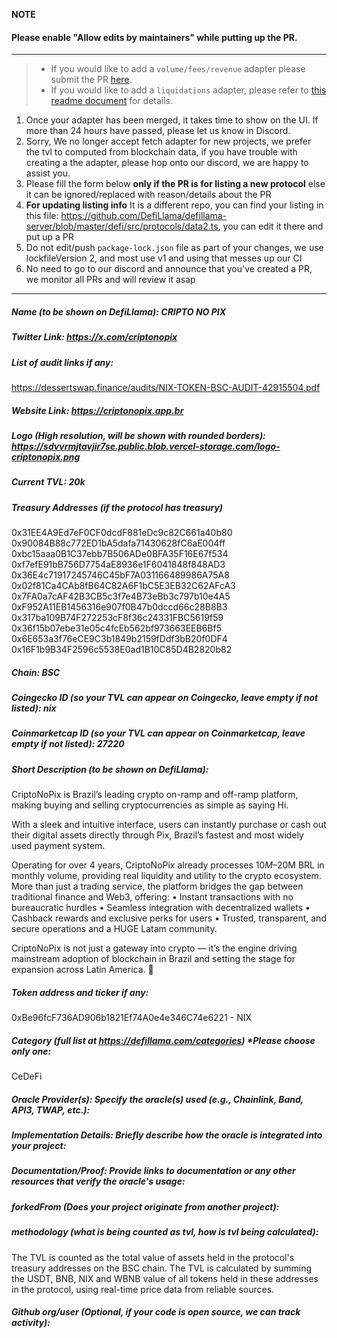 **NOTE**

#### Please enable "Allow edits by maintainers" while putting up the PR.

---

> - If you would like to add a `volume/fees/revenue` adapter please submit the PR [here](https://github.com/DefiLlama/adapters).
> - If you would like to add a `liquidations` adapter, please refer to [this readme document](https://github.com/DefiLlama/DefiLlama-Adapters/tree/main/liquidations) for details.

1. Once your adapter has been merged, it takes time to show on the UI. If more than 24 hours have passed, please let us know in Discord.
2. Sorry, We no longer accept fetch adapter for new projects, we prefer the tvl to computed from blockchain data, if you have trouble with creating a the adapter, please hop onto our discord, we are happy to assist you.
3. Please fill the form below  **only if the PR is for listing a new protocol** else it can be ignored/replaced with reason/details about the PR
4. **For updating listing info** It is a different repo, you can find your listing in this file: https://github.com/DefiLlama/defillama-server/blob/master/defi/src/protocols/data2.ts, you can  edit it there and put up a PR
5. Do not edit/push `package-lock.json` file as part of your changes, we use lockfileVersion 2, and most use v1 and using that messes up our CI
6. No need to go to our discord and announce that you've created a PR, we monitor all PRs and will review it asap

---
##### Name (to be shown on DefiLlama): CRIPTO NO PIX


##### Twitter Link: https://x.com/criptonopix


##### List of audit links if any:

https://dessertswap.finance/audits/NIX-TOKEN-BSC-AUDIT-42915504.pdf


##### Website Link: https://criptonopix.app.br


##### Logo (High resolution, will be shown with rounded borders): https://sdvvrmjtavjir7se.public.blob.vercel-storage.com/logo-criptonopix.png


##### Current TVL: 20k


##### Treasury Addresses (if the protocol has treasury)

   0x31EE4A9Ed7eF0CF0dcdF881eDc9c82C661a40b80
   0x90084B88c772ED1bA5dafa71430628fC6aE004ff
   0xbc15aaa0B1C37ebb7B506ADe0BFA35F16E67f534
   0xf7efE91bB756D7754aE8936e1F6041848f848AD3
   0x36E4c71917245746C45bF7A031166489986A75A8
   0x02f81Ca4CAb8fB64C82A6F1bC5E3EB32C62AFcA3
   0x7FA0a7cAF42B3CB5c3f7e4B73eBb3c797b10e4A5
   0xF952A11EB1456316e907f0B47b0dccd66c28B8B3
   0x317ba109B74F272253cF8f36c24331FBC5619f59
   0x36f15b07ebe31e05c4fcEb562bf973663EEB6Bf5
   0x6E653a3f76eCE9C3b1849b2159fDdf3bB20f0DF4
   0x16F1b9B34F2596c5538E0ad1B10C85D4B2820b82
  

##### Chain: BSC

##### Coingecko ID (so your TVL can appear on Coingecko, leave empty if not listed): nix

##### Coinmarketcap ID (so your TVL can appear on Coinmarketcap, leave empty if not listed): 27220

##### Short Description (to be shown on DefiLlama):

CriptoNoPix is Brazil’s leading crypto on-ramp and off-ramp platform, making buying and selling cryptocurrencies as simple as saying Hi.

With a sleek and intuitive interface, users can instantly purchase or cash out their digital assets directly through Pix, Brazil’s fastest and most widely used payment system.

Operating for over 4 years, CriptoNoPix already processes $10M–$20M BRL in monthly volume, providing real liquidity and utility to the crypto ecosystem. More than just a trading service, the platform bridges the gap between traditional finance and Web3, offering:
• Instant transactions with no bureaucratic hurdles
• Seamless integration with decentralized wallets
• Cashback rewards and exclusive perks for users
• Trusted, transparent, and secure operations and a HUGE Latam community.

CriptoNoPix is not just a gateway into crypto — it’s the engine driving mainstream adoption of blockchain in Brazil and setting the stage for expansion across Latin America. 🚀

##### Token address and ticker if any:

0xBe96fcF736AD906b1821Ef74A0e4e346C74e6221 - NIX

##### Category (full list at https://defillama.com/categories) *Please choose only one:
CeDeFi

##### Oracle Provider(s): Specify the oracle(s) used (e.g., Chainlink, Band, API3, TWAP, etc.):
##### Implementation Details: Briefly describe how the oracle is integrated into your project:
##### Documentation/Proof: Provide links to documentation or any other resources that verify the oracle's usage:

##### forkedFrom (Does your project originate from another project):


##### methodology (what is being counted as tvl, how is tvl being calculated):

The TVL is counted as the total value of assets held in the protocol's treasury addresses on the BSC chain. The TVL is calculated by summing the USDT, BNB, NIX and WBNB value of all tokens held in these addresses in the protocol, using real-time price data from reliable sources.

##### Github org/user (Optional, if your code is open source, we can track activity):